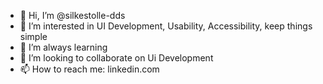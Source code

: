 - 👋 Hi, I’m @silkestolle-dds
- 👀 I’m interested in UI Development, Usability, Accessibility, keep things simple
- 🌱 I’m always learning 
- 💞️ I’m looking to collaborate on Ui Development
- 📫 How to reach me: linkedin.com


